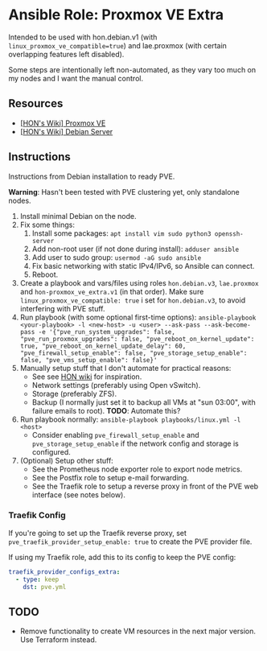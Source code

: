 # Ansible Role: Proxmox VE Extra

Intended to be used with hon.debian.v1 (with `linux_proxmox_ve_compatible=true`) and lae.proxmox (with certain overlapping features left disabled).

Some steps are intentionally left non-automated, as they vary too much on my nodes and I want the manual control.

## Resources

- [[HON's Wiki] Proxmox VE](https://wiki.hon.one/virt/proxmox-ve/)
- [[HON's Wiki] Debian Server](https://wiki.hon.one/linux-server/debian/)

## Instructions

Instructions from Debian installation to ready PVE.

**Warning**: Hasn't been tested with PVE clustering yet, only standalone nodes.

1. Install minimal Debian on the node.
1. Fix some things:
    1. Install some packages: `apt install vim sudo python3 openssh-server`
    1. Add non-root user (if not done during install): `adduser ansible`
    1. Add user to sudo group: `usermod -aG sudo ansible`
    1. Fix basic networking with static IPv4/IPv6, so Ansible can connect.
    1. Reboot.
1. Create a playbook and vars/files using roles `hon.debian.v3`, `lae.proxmox` and `hon-proxmox_ve_extra.v1` (in that order). Make sure `linux_proxmox_ve_compatible: true` i set for `hon.debian.v3`, to avoid interfering with PVE stuff.
1. Run playbook (with some optional first-time options): `ansible-playbook <your-playbook> -l <new-host> -u <user> --ask-pass --ask-become-pass -e '{"pve_run_system_upgrades": false, "pve_run_proxmox_upgrades": false, "pve_reboot_on_kernel_update": true, "pve_reboot_on_kernel_update_delay": 60, "pve_firewall_setup_enable": false, "pve_storage_setup_enable": false, "pve_vms_setup_enable": false}'`
1. Manually setup stuff that I don't automate for practical reasons:
    - See see [HON wiki](https://wiki.hon.one/virt/proxmox-ve/) for inspiration.
    - Network settings (preferably using Open vSwitch).
    - Storage (preferably ZFS).
    - Backup (I normally just set it to backup all VMs at "sun 03:00", with failure emails to root). **TODO**: Automate this?
1. Run playbook normally: `ansible-playbook playbooks/linux.yml -l <host>`
    - Consider enabling `pve_firewall_setup_enable` and `pve_storage_setup_enable` if the network config and storage is configured.
1. (Optional) Setup other stuff:
    - See the Prometheus node exporter role to export node metrics.
    - See the Postfix role to setup e-mail forwarding.
    - See the Traefik role to setup a reverse proxy in front of the PVE web interface (see notes below).

### Traefik Config

If you're going to set up the Traefik reverse proxy, set `pve_traefik_provider_setup_enable: true` to create the PVE provider file.

If using my Traefik role, add this to its config to keep the PVE config:

```yml
traefik_provider_configs_extra:
  - type: keep
    dst: pve.yml
```

## TODO

- Remove functionality to create VM resources in the next major version. Use Terraform instead.

